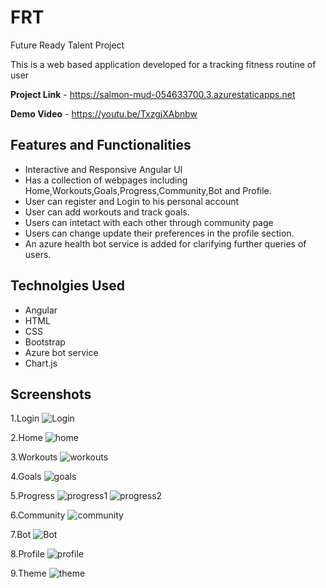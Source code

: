 # FRT
Future Ready Talent Project

This is a web based application developed for a tracking fitness routine of user

**Project Link** - https://salmon-mud-054633700.3.azurestaticapps.net

**Demo Video** - https://youtu.be/TxzgjXAbnbw

## Features and Functionalities 
- Interactive and Responsive Angular UI
- Has a collection of webpages including Home,Workouts,Goals,Progress,Community,Bot and Profile.
- User can register and Login to his personal account
- User can add workouts and track goals.
- Users can intetact with each other through community page
- Users can change update their preferences in the profile section.
- An azure health bot service is added for clarifying further queries of users.

## Technolgies Used
- Angular
- HTML
- CSS
- Bootstrap
- Azure bot service
- Chart.js

## Screenshots

1.Login
![Login](https://github.com/udayaInakonda/FRT/assets/92011032/891c768e-24ae-4f76-802c-ef691a117b8a)





2.Home
![home](https://github.com/udayaInakonda/FRT/assets/92011032/caabc657-e487-43d6-a2b1-a7d1c306f5d2)





3.Workouts
![workouts](https://github.com/udayaInakonda/FRT/assets/92011032/c9a1c245-f298-49ca-81c3-657efc9cd398)





4.Goals
![goals](https://github.com/udayaInakonda/FRT/assets/92011032/c89eb05f-8d28-4f0d-8281-ec3fbfdf47d3)





5.Progress
![progress1](https://github.com/udayaInakonda/FRT/assets/92011032/5135cd42-1cf7-45d8-ad0c-6f7b2ce361c4)
![progress2](https://github.com/udayaInakonda/FRT/assets/92011032/7441d153-407b-498f-b760-bf50e188da87)





6.Community
![community](https://github.com/udayaInakonda/FRT/assets/92011032/01c8f208-c403-4c2a-a41e-f32dc42b5093)





7.Bot
![Bot](https://github.com/udayaInakonda/FRT/assets/92011032/7d3280af-8dc1-48eb-a5e0-78cae98c64f4)





8.Profile
![profile](https://github.com/udayaInakonda/FRT/assets/92011032/f3e38698-5eb0-4ed2-acbc-f05524f54f82)





9.Theme
![theme](https://github.com/udayaInakonda/FRT/assets/92011032/c833491a-0d68-4ecb-85b1-64aa7a83d59d)
